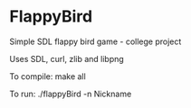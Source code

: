 # FlappyBird
Simple SDL flappy bird game - college project

Uses SDL, curl, zlib and libpng

To compile:
  make all
 
 To run:
  ./flappyBird -n Nickname
